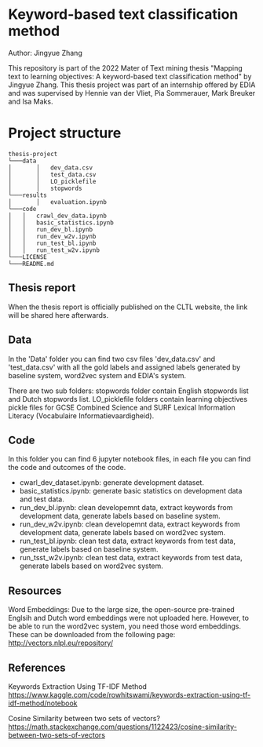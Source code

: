 # Keyword-based text classification method
Author: Jingyue Zhang

This repository is part of the 2022 Mater of Text mining thesis "Mapping text to learning objectives: A keyword-based text classification method" by Jingyue Zhang. This thesis project was part of an internship offered by EDIA and was supervised by Hennie van der Vliet, Pia Sommerauer, Mark Breuker and Isa Maks.

# Project structure

```
thesis-project
└───data
│       │   dev_data.csv 
│       │   test_data.csv
│       │   LO_picklefile
│       │   stopwords
└───results
│       │   evaluation.ipynb 
└───code
│   │   crawl_dev_data.ipynb 
│   │   basic_statistics.ipynb
│   │   run_dev_bl.ipynb
│   │   run_dev_w2v.ipynb
│   │   run_test_bl.ipynb
│   │   run_test_w2v.ipynb
└───LICENSE
└───README.md
```

## Thesis report
When the thesis report is officially published on the CLTL website, the link will be shared here afterwards.

## Data
In the 'Data' folder you can find two csv files 'dev_data.csv' and 'test_data.csv' with all the gold labels and assigned labels generated by baseline system, word2vec system and EDIA's system. 

There are two sub folders: stopwords folder contain English stopwords list and Dutch stopwords list. LO_picklefile folders contain learning objectives pickle files for GCSE Combined Science and SURF Lexical Information Literacy (Vocabulaire Informatievaardigheid).


## Code
In this folder you can find 6 jupyter notebook files, in each file you can find the code and outcomes of the code.
- cwarl_dev_dataset.ipynb: generate development dataset.
- basic_statistics.ipynb: generate basic statistics on development data and test data.
- run_dev_bl.ipynb: clean developemnt data, extract keywords from development data, generate labels based on baseline system.
- run_dev_w2v.ipynb: clean developemnt data, extract keywords from development data, generate labels based on word2vec system.
- run_test_bl.ipynb: clean test data, extract keywords from test data, generate labels based on baseline system.
- run_tsst_w2v.ipynb: clean test data, extract keywords from test data, generate labels based on word2vec system.

## Resources
Word Embeddings:
Due to the large size, the open-source pre-trained Englsih and Dutch word embeddings were not uploaded here. However, to be able to run the word2vec system, you need those word embeddings. These can be downloaded from the following page: http://vectors.nlpl.eu/repository/

## References
Keywords Extraction Using TF-IDF Method https://www.kaggle.com/code/rowhitswami/keywords-extraction-using-tf-idf-method/notebook

Cosine Similarity between two sets of vectors? https://math.stackexchange.com/questions/1122423/cosine-similarity-between-two-sets-of-vectors





